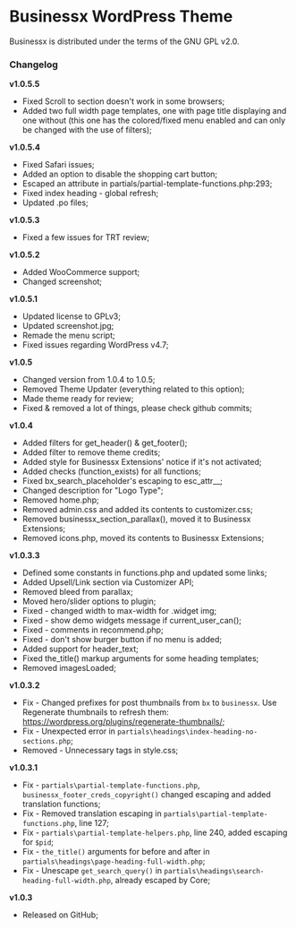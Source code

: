 # Businessx WordPress Theme #
Businessx is distributed under the terms of the GNU GPL v2.0.

### Changelog ###

**v1.0.5.5**
* Fixed Scroll to section doesn't work in some browsers;
* Added two full width page templates, one with page title displaying and one without (this one has the colored/fixed menu enabled and can only be changed with the use of filters);

**v1.0.5.4**
* Fixed Safari issues;
* Added an option to disable the shopping cart button;
* Escaped an attribute in partials/partial-template-functions.php:293;
* Fixed index heading - global refresh;
* Updated .po files;

**v1.0.5.3**
* Fixed a few issues for TRT review;

**v1.0.5.2**
* Added WooCommerce support;
* Changed screenshot;

**v1.0.5.1**
* Updated license to GPLv3;
* Updated screenshot.jpg;
* Remade the menu script;
* Fixed issues regarding WordPress v4.7;

**v1.0.5**
* Changed version from 1.0.4 to 1.0.5;
* Removed Theme Updater (everything related to this option);
* Made theme ready for review;
* Fixed & removed a lot of things, please check github commits;

**v1.0.4**
* Added filters for get_header() & get_footer();
* Added filter to remove theme credits;
* Added style for Businessx Extensions' notice if it's not activated;
* Added checks (function_exists) for all functions;
* Fixed bx_search_placeholder's escaping to esc_attr__;
* Changed description for "Logo Type";
* Removed home.php;
* Removed admin.css and added its contents to customizer.css;
* Removed businessx_section_parallax(), moved it to Businessx Extensions;
* Removed icons.php, moved its contents to Businessx Extensions;

**v1.0.3.3**
* Defined some constants in functions.php and updated some links;
* Added Upsell/Link section via Customizer API;
* Removed bleed from parallax;
* Moved hero/slider options to plugin;
* Fixed - changed width to max-width for .widget img;
* Fixed - show demo widgets message if current_user_can();
* Fixed - comments in recommend.php;
* Fixed - don't show burger button if no menu is added;
* Added support for header_text;
* Fixed the_title() markup arguments for some heading templates;
* Removed imagesLoaded;

**v1.0.3.2**
* Fix - Changed prefixes for post thumbnails from `bx` to `businessx`. Use Regenerate thumbnails to refresh them: https://wordpress.org/plugins/regenerate-thumbnails/;
* Fix - Unexpected error in `partials\headings\index-heading-no-sections.php`;
* Removed - Unnecessary tags in style.css;

**v1.0.3.1**
* Fix - `partials\partial-template-functions.php`, `businessx_footer_creds_copyright()` changed escaping and added translation functions;
* Fix - Removed translation escaping in `partials\partial-template-functions.php`, line 127;
* Fix - `partials\partial-template-helpers.php`, line 240, added escaping for `$pid`;
* Fix - `the_title()` arguments for before and after in `partials\headings\page-heading-full-width.php`;
* Fix - Unescape `get_search_query()` in `partials\headings\search-heading-full-width.php`, already escaped by Core;

**v1.0.3**
* Released on GitHub;
